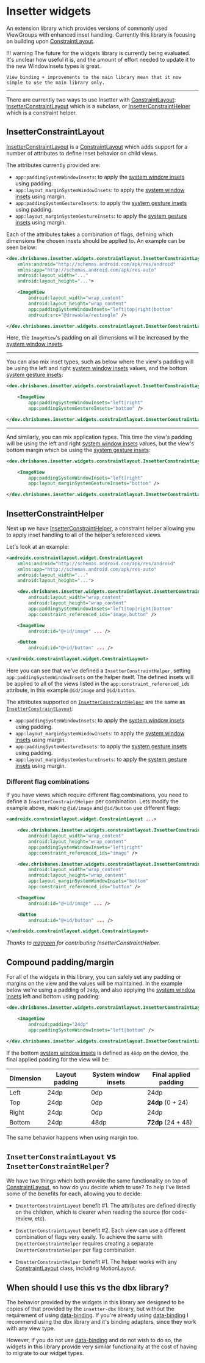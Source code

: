 # Insetter widgets

An extension library which provides versions of commonly used ViewGroups with enhanced inset
handling. Currently this library is focusing on building upon 
[ConstraintLayout][cl].

!!! warning
    The future for the widgets library is currently being evaluated. It's unclear how useful it is,
    and the amount of effort needed to update it to the new WindowInsets types is great.

    View binding + improvements to the main library mean that it now simple to use the main library only.

---

There are currently two ways to use Insetter with [ConstraintLayout][cl]:
[InsetterConstraintLayout][icl] which is a subclass, or [InsetterConstraintHelper][ich] which is a constraint helper.

## InsetterConstraintLayout

[InsetterConstraintLayout][icl] is a [ConstraintLayout][cl] which adds support for a number of
attributes to define inset behavior on child views.

The attributes currently provided are:

 * `app:paddingSystemWindowInsets`: to apply the [system window insets][swi] using padding.
 * `app:layout_marginSystemWindowInsets`: to apply the [system window insets][swi] using margin.
 * `app:paddingSystemGestureInsets`:  to apply the [system gesture insets][sgi] using padding.
 * `app:layout_marginSystemGestureInsets`: to apply the [system gesture insets][sgi] using margin.

Each of the attributes takes a combination of flags, defining which dimensions the chosen
insets should be applied to. An example can be seen below:

``` xml
<dev.chrisbanes.insetter.widgets.constraintlayout.InsetterConstraintLayout
    xmlns:android="http://schemas.android.com/apk/res/android"
    xmlns:app="http://schemas.android.com/apk/res-auto"
    android:layout_width="..."
    android:layout_height="...">

    <ImageView
        android:layout_width="wrap_content"
        android:layout_height="wrap_content"
        app:paddingSystemWindowInsets="left|top|right|bottom"
        android:src="@drawable/rectangle" />

</dev.chrisbanes.insetter.widgets.constraintlayout.InsetterConstraintLayout>
```

Here, the `ImageView`'s padding on all dimensions will be increased by the [system window insets][swi].

---

You can also mix inset types, such as below where the view's padding will be using the left and right
[system window insets][swi] values, and the bottom [system gesture insets][sgi]:

``` xml
<dev.chrisbanes.insetter.widgets.constraintlayout.InsetterConstraintLayout>

    <ImageView
        app:paddingSystemWindowInsets="left|right"
        app:paddingSystemGestureInsets="bottom" />

</dev.chrisbanes.insetter.widgets.constraintlayout.InsetterConstraintLayout>
```

---

And similarly, you can mix application types. This time the view's padding will be using the left and right
[system window insets][swi] values, but the view's bottom margin which be using the [system gesture insets][sgi]:

``` xml
<dev.chrisbanes.insetter.widgets.constraintlayout.InsetterConstraintLayout>

    <ImageView
        app:paddingSystemWindowInsets="left|right"
        app:layout_marginSystemGestureInsets="bottom" />

</dev.chrisbanes.insetter.widgets.constraintlayout.InsetterConstraintLayout>
```

## InsetterConstraintHelper

Next up we have [InsetterConstraintHelper][ich], a constraint helper allowing you to apply inset
handling to all of the helper's referenced views.

Let's look at an example:

``` xml
<androidx.constraintlayout.widget.ConstraintLayout
    xmlns:android="http://schemas.android.com/apk/res/android"
    xmlns:app="http://schemas.android.com/apk/res-auto"
    android:layout_width="..."
    android:layout_height="...">

    <dev.chrisbanes.insetter.widgets.constraintlayout.InsetterConstraintHelper
        android:layout_width="wrap_content"
        android:layout_height="wrap_content"
        app:paddingSystemWindowInsets="left|top|right|bottom"
        app:constraint_referenced_ids="image,button" />

    <ImageView
        android:id="@+id/image" ... />

    <Button
        android:id="@+id/button" ... />

</androidx.constraintlayout.widget.ConstraintLayout>
```

Here you can see that we've defined a `InsetterConstraintHelper`, setting
`app:paddingSystemWindowInsets` on the helper itself. The defined insets will be applied to all
of the views listed in the `app:constraint_referenced_ids` attribute, in this example
`@id/image` and `@id/button`.

The attributes supported on [`InsetterConstraintHelper`][ich] are the same as [`InsetterConstraintLayout`][icl]:

 * `app:paddingSystemWindowInsets`: to apply the [system window insets][swi] using padding.
 * `app:layout_marginSystemWindowInsets`: to apply the [system window insets][swi] using margin.
 * `app:paddingSystemGestureInsets`:  to apply the [system gesture insets][sgi] using padding.
 * `app:layout_marginSystemGestureInsets`: to apply the [system gesture insets][sgi] using margin.

### Different flag combinations

If you have views which require different flag combinations, you need to define a
`InsetterConstraintHelper` per combination. Lets modify the example above, making `@id/image`
and `@id/button` use different flags:

``` xml
<androidx.constraintlayout.widget.ConstraintLayout ...>

    <dev.chrisbanes.insetter.widgets.constraintlayout.InsetterConstraintHelper
        android:layout_width="wrap_content"
        android:layout_height="wrap_content"
        app:paddingSystemWindowInsets="left|right"
        app:constraint_referenced_ids="image" />

    <dev.chrisbanes.insetter.widgets.constraintlayout.InsetterConstraintHelper
        android:layout_width="wrap_content"
        android:layout_height="wrap_content"
        app:layout_marginSystemWindowInsets="bottom"
        app:constraint_referenced_ids="button" />

    <ImageView
        android:id="@+id/image" ... />

    <Button
        android:id="@+id/button" ... />

</androidx.constraintlayout.widget.ConstraintLayout>
```

_Thanks to [mzgreen](https://github.com/mzgreen) for contributing InsetterConstraintHelper._

## Compound padding/margin

For all of the widgets in this library, you can safely set any padding or margins on the view
and the values will be maintained. In the example below we're using a padding of `24dp`, and also
applying the [system window insets][swi] left and bottom using padding:

``` xml
<dev.chrisbanes.insetter.widgets.constraintlayout.InsetterConstraintLayout>

    <ImageView
        android:padding="24dp"
        app:paddingSystemWindowInsets="left|bottom" />

</dev.chrisbanes.insetter.widgets.constraintlayout.InsetterConstraintLayout>
```

If the bottom [system window insets][swi] is defined as `48dp` on the device, the final
applied padding for the view will be:

| Dimension     | Layout padding | System window insets | Final applied padding |
| ------------- | -------------- | -------------------- | --------------------- |
| Left          | 24dp           | 0dp                  | 24dp                  |
| Top           | 24dp           | 0dp                  | **24dp** (0 + 24)     |
| Right         | 24dp           | 0dp                  | 24dp                  |
| Bottom        | 24dp           | 48dp                 | **72dp** (24 + 48)    |

The same behavior happens when using margin too.

## `InsetterConstraintLayout` vs `InsetterConstraintHelper`?

We have two things which both provide the same functionality on top of [ConstraintLayout][cl],
so how do you decide which to use? To help I've listed some of the benefits for each, allowing you
to decide:

* `InsetterConstraintLayout` benefit #1. The attributes are defined directly on the children, which
is clearer when reading the source (for code-review, etc).
* `InsetterConstraintLayout` benefit #2. Each view can use a different combination of flags very easily.
To achieve the same with `InsetterConstraintHelper` requires creating a separate `InsetterConstraintHelper`
per flag combination.

* `InsetterConstraintHelper` benefit #1. The helper works with any [ConstraintLayout][cl] class,
including MotionLayout.

## When should I use this vs the dbx library?
The behavior provided by the widgets in this library are designed to be copies of that provided by
the `insetter-dbx` library, but without the requirement of using [data-binding][databinding].
If you're already using [data-binding][databinding] I recommend using the dbx library and it's
binding adapters, since they work with any view type.

However, if you do not use [data-binding][databinding] and do not wish to do so, the widgets in
this library provide very similar functionality at the cost of having to migrate to our widget types.

[databinding]: https://developer.android.com/topic/libraries/data-binding
[cl]: https://developer.android.com/reference/androidx/constraintlayout/widget/ConstraintLayout.html
[swi]: https://developer.android.com/reference/androidx/core/view/WindowInsetsCompat.html#getSystemWindowInsets()
[sgi]: https://developer.android.com/reference/androidx/core/view/WindowInsetsCompat.html#getSystemGestureInsets()
[icl]: src/main/java/dev/chrisbanes/insetter/widgets/constraintlayout/InsetterConstraintLayout.java
[ich]: src/main/java/dev/chrisbanes/insetter/widgets/constraintlayout/InsetterConstraintHelper.java